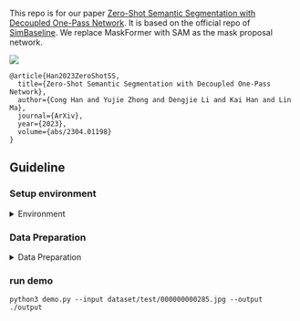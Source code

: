 
   <!-- ```
   #创建conda环境
   conda create --name deop python=3.7
   conda activate deop
   conda install pytorch==1.8.0 torchvision==0.9.0 torchaudio==0.8.0 -c pytorch

   
   conda install -c conda-forge yacs
   conda install tensorboard
   conda install pydot
   conda install iopath
   tabulate
   iopath<0.1.9 and >=0.1.7
   fvcore<0.1.4 and >=0.1.3
   timm
   wandb
   python -m pip install detectron2 -f https://dl.fbaipublicfiles.com/detectron2/wheels/cu102/torch1.8/index.html
   ``` -->



This repo is for our paper [Zero-Shot Semantic Segmentation with Decoupled One-Pass Network](https://arxiv.org/pdf/2304.01198.pdf). It is based on the official repo of [SimBaseline](https://github.com/MendelXu/zsseg.baseline).
We replace MaskFormer with SAM as the mask proposal network.

![](resources/deop.png)
<!-- <iframe src="resources/framework6.pdf" width="500" height="375"></iframe> -->

```
@article{Han2023ZeroShotSS,
  title={Zero-Shot Semantic Segmentation with Decoupled One-Pass Network},
  author={Cong Han and Yujie Zhong and Dengjie Li and Kai Han and Lin Ma},
  journal={ArXiv},
  year={2023},
  volume={abs/2304.01198}
}
```

## Guideline
### Setup environment
<details>
  <summary> Environment </summary>
  
  ```bash
  conda create --name deop python=3.7
  conda activate deop
  conda install pytorch==1.8.0 torchvision==0.9.0 torchaudio==0.8.0 -c pytorch
  pip install detectron2 -f https://dl.fbaipublicfiles.com/detectron2/wheels/cu102/torch1.8/index.html
  pip install mmcv==1.3.14
  
  #FurtherMore, install the modified clip package.
  cd third_party/CLIP
  python -m pip install -Ue .

  # install SAM
  git clone git@github.com:facebookresearch/segment-anything.git
  cd segment-anything; pip install -e .
  ```
</details>

### Data Preparation
<details>
  <summary> Data Preparation</summary>

  In our experiments, four datasets are used. For Cityscapes and ADE20k, follow the tutorial in [MaskFormer](https://github.com/facebookresearch/MaskFormer).
- For COCO Stuff 164k:
  - Download data from the offical dataset website and extract it like below.
     ```bash
     Datasets/
          coco/
               #http://images.cocodataset.org/zips/train2017.zip
               train2017/ 
               #http://images.cocodataset.org/zips/val2017.zip
               val2017/   
               #http://images.cocodataset.org/annotations/annotations_trainval2017.zip
               annotations/ 
               #http://calvin.inf.ed.ac.uk/wp-content/uploads/data/cocostuffdataset/stuffthingmaps_trainval2017.zip
               stuffthingmaps/ 
     ```
  - Format the data to detecttron2 style and split it into Seen (Base) subset and Unseen (Novel) subset.
     ```bash
     python datasets/prepare_coco_stuff_164k_sem_seg.py datasets/coco

     python tools/mask_cls_collect.py datasets/coco/stuffthingmaps_detectron2/train2017_base datasets/coco/stuffthingmaps_detectron2/train2017_base_label_count.pkl
     
     python tools/mask_cls_collect.py datasets/coco/stuffthingmaps_detectron2/val2017 datasets/coco/stuffthingmaps_detectron2/val2017_label_count.pkl
     ```   
- For Pascal VOC 11k:
  - Download data from the offical dataset website and extract it like below.
  ```bash
  datasets/
     VOC2012/
          #http://host.robots.ox.ac.uk/pascal/VOC/voc2012/VOCtrainval_11-May-2012.tar
          JPEGImages/
          val.txt
          #http://home.bharathh.info/pubs/codes/SBD/download.html
          SegmentationClassAug/
          #https://gist.githubusercontent.com/sun11/2dbda6b31acc7c6292d14a872d0c90b7/raw/5f5a5270089239ef2f6b65b1cc55208355b5acca/trainaug.txt
          train.txt
          
  ```
  - Format the data to detecttron2 style and split it into Seen (Base) subset and Unseen (Novel) subset.
  ```bash
  python datasets/prepare_voc_sem_seg.py datasets/VOC2012

  python tools/mask_cls_collect.py datasets/VOC2012/annotations_detectron2/train datasets/VOC2012/annotations_detectron2/train_base_label_count.json

  python tools/mask_cls_collect.py datasets/VOC2012/annotations_detectron2/val datasets/VOC2012/annotations_detectron2/val_label_count.json
  ```

</details>

### run demo
  ```
  python3 demo.py --input dataset/test/000000000285.jpg --output ./output
  ```

